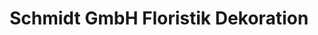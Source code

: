---
title: "Schmidt GmbH Floristik Dekoration"
url: /werlte/schmidt-gmbh-floristik-dekoration/
shop: Blumen
---